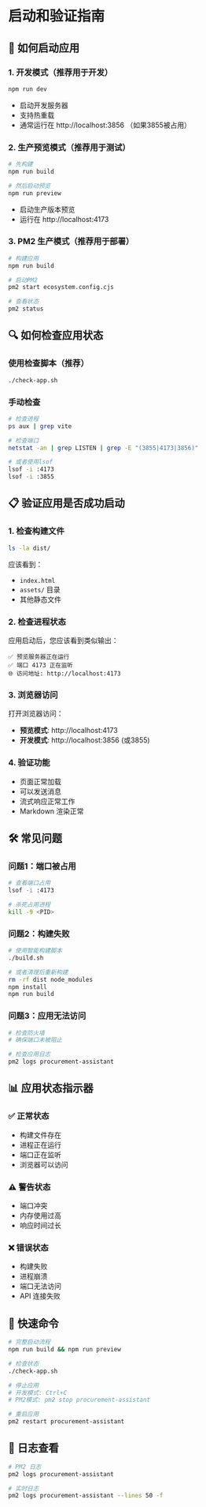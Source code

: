# 启动和验证指南

## 🚀 如何启动应用

### 1. 开发模式（推荐用于开发）
```bash
npm run dev
```
- 启动开发服务器
- 支持热重载
- 通常运行在 http://localhost:3856 （如果3855被占用）

### 2. 生产预览模式（推荐用于测试）
```bash
# 先构建
npm run build

# 然后启动预览
npm run preview
```
- 启动生产版本预览
- 运行在 http://localhost:4173

### 3. PM2 生产模式（推荐用于部署）
```bash
# 构建应用
npm run build

# 启动PM2
pm2 start ecosystem.config.cjs

# 查看状态
pm2 status
```

## 🔍 如何检查应用状态

### 使用检查脚本（推荐）
```bash
./check-app.sh
```

### 手动检查
```bash
# 检查进程
ps aux | grep vite

# 检查端口
netstat -an | grep LISTEN | grep -E "(3855|4173|3856)"

# 或者使用lsof
lsof -i :4173
lsof -i :3855
```

## 📋 验证应用是否成功启动

### 1. 检查构建文件
```bash
ls -la dist/
```
应该看到：
- `index.html`
- `assets/` 目录
- 其他静态文件

### 2. 检查进程状态
应用启动后，您应该看到类似输出：
```
✅ 预览服务器正在运行
✅ 端口 4173 正在监听
🌐 访问地址: http://localhost:4173
```

### 3. 浏览器访问
打开浏览器访问：
- **预览模式**: http://localhost:4173
- **开发模式**: http://localhost:3856 (或3855)

### 4. 验证功能
- 页面正常加载
- 可以发送消息
- 流式响应正常工作
- Markdown 渲染正常

## 🛠️ 常见问题

### 问题1：端口被占用
```bash
# 查看端口占用
lsof -i :4173

# 杀死占用进程
kill -9 <PID>
```

### 问题2：构建失败
```bash
# 使用智能构建脚本
./build.sh

# 或者清理后重新构建
rm -rf dist node_modules
npm install
npm run build
```

### 问题3：应用无法访问
```bash
# 检查防火墙
# 确保端口未被阻止

# 检查应用日志
pm2 logs procurement-assistant
```

## 📊 应用状态指示器

### ✅ 正常状态
- 构建文件存在
- 进程正在运行
- 端口正在监听
- 浏览器可以访问

### ⚠️ 警告状态
- 端口冲突
- 内存使用过高
- 响应时间过长

### ❌ 错误状态
- 构建失败
- 进程崩溃
- 端口无法访问
- API 连接失败

## 🔧 快速命令

```bash
# 完整启动流程
npm run build && npm run preview

# 检查状态
./check-app.sh

# 停止应用
# 开发模式: Ctrl+C
# PM2模式: pm2 stop procurement-assistant

# 重启应用
pm2 restart procurement-assistant
```

## 📝 日志查看

```bash
# PM2 日志
pm2 logs procurement-assistant

# 实时日志
pm2 logs procurement-assistant --lines 50 -f
``` 